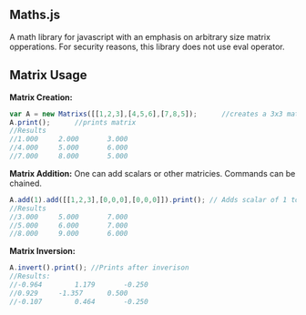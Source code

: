 ## Maths.js
A math library for javascript with an emphasis on arbitrary size matrix opperations. For security reasons, this library does not use eval operator. 


## Matrix Usage

**Matrix Creation:** 
```js
var A = new Matrixs([[1,2,3],[4,5,6],[7,8,5]);		//creates a 3x3 matrix 
A.print();		//prints matrix 
//Results 
//1.000		2.000		3.000
//4.000		5.000		6.000
//7.000		8.000		5.000

```

**Matrix Addition:**
One can add scalars or other matricies. Commands can be chained. 
```js
A.add(1).add([[1,2,3],[0,0,0],[0,0,0]]).print(); // Adds scalar of 1 to matrix, then adds a 3x3 matrix, then prints result.
//Results
//3.000		5.000		7.000
//5.000		6.000		7.000
//8.000		9.000		6.000
```

**Matrix Inversion:**
```js
A.invert().print(); //Prints after inverison 
//Results: 
//-0.964		1.179		-0.250
//0.929		-1.357		0.500
//-0.107		0.464		-0.250
```